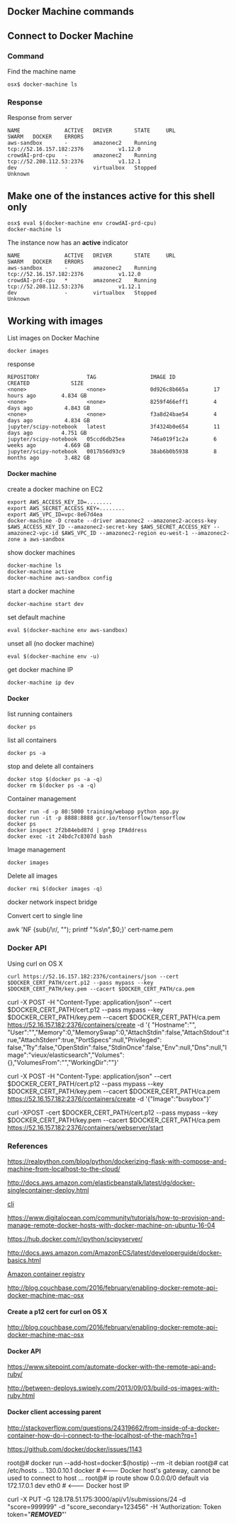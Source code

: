 ## Docker Machine commands

## Connect to Docker Machine

### Command
Find the machine name
```
osx$ docker-machine ls
```

### Response
Response from server
```
NAME              ACTIVE   DRIVER       STATE     URL                        SWARM   DOCKER    ERRORS
aws-sandbox       -        amazonec2    Running   tcp://52.16.157.182:2376           v1.12.0
crowdAI-prd-cpu   -        amazonec2    Running   tcp://52.208.112.53:2376           v1.12.1
dev               -        virtualbox   Stopped                                      Unknown
```

## Make one of the instances active for this shell only
```
osx$ eval $(docker-machine env crowdAI-prd-cpu)
docker-machine ls
```

The instance now has an **active** indicator
```
NAME              ACTIVE   DRIVER       STATE     URL                        SWARM   DOCKER    ERRORS
aws-sandbox       -        amazonec2    Running   tcp://52.16.157.182:2376           v1.12.0
crowdAI-prd-cpu   *        amazonec2    Running   tcp://52.208.112.53:2376           v1.12.1
dev               -        virtualbox   Stopped                                      Unknown
```

## Working with images

List images on Docker Machine
```
docker images
```

response
```
REPOSITORY               TAG                 IMAGE ID            CREATED             SIZE
<none>                   <none>              0d926c8b665a        17 hours ago        4.834 GB
<none>                   <none>              8259f466eff1        4 days ago          4.843 GB
<none>                   <none>              f3a8d24bae54        4 days ago          4.834 GB
jupyter/scipy-notebook   latest              3f4324b0e654        11 days ago         4.751 GB
jupyter/scipy-notebook   05ccd6db25ea        746a019f1c2a        6 weeks ago         4.669 GB
jupyter/scipy-notebook   0017b56d93c9        38ab6b0b5938        8 months ago        3.482 GB
```



#### Docker machine

create a docker machine on EC2
```
export AWS_ACCESS_KEY_ID=........
export AWS_SECRET_ACCESS_KEY=........
export AWS_VPC_ID=vpc-8e67d4ea
docker-machine -D create --driver amazonec2 --amazonec2-access-key $AWS_ACCESS_KEY_ID --amazonec2-secret-key $AWS_SECRET_ACCESS_KEY --amazonec2-vpc-id $AWS_VPC_ID --amazonec2-region eu-west-1 --amazonec2-zone a aws-sandbox
```

show docker machines
```
docker-machine ls
docker-machine active
docker-machine aws-sandbox config
```

start a docker machine
```
docker-machine start dev
```

set default machine
```
eval $(docker-machine env aws-sandbox)
```

unset all (no docker machine)
```
eval $(docker-machine env -u)
```

get docker machine IP
```
docker-machine ip dev
```

#### Docker

list running containers

```
docker ps
```

list all containers
```
docker ps -a
```

stop and delete all containers
```
docker stop $(docker ps -a -q)
docker rm $(docker ps -a -q)
```

Container management
```
docker run -d -p 80:5000 training/webapp python app.py
docker run -it -p 8888:8888 gcr.io/tensorflow/tensorflow
docker ps
docker inspect 2f2b84ebd87d | grep IPAddress
docker exec -it 24bdc7c8307d bash
```

Image management
```
docker images
```

Delete all images
```
docker rmi $(docker images -q)
```

docker network inspect bridge

Convert cert to single line

awk 'NF {sub(/\r/, ""); printf "%s\\n",$0;}' cert-name.pem

### Docker API

Using curl on OS X
```
curl https://52.16.157.182:2376/containers/json --cert $DOCKER_CERT_PATH/cert.p12 --pass mypass --key $DOCKER_CERT_PATH/key.pem --cacert $DOCKER_CERT_PATH/ca.pem
```

curl -X POST -H "Content-Type: application/json" --cert $DOCKER_CERT_PATH/cert.p12 --pass mypass --key $DOCKER_CERT_PATH/key.pem --cacert $DOCKER_CERT_PATH/ca.pem https://52.16.157.182:2376/containers/create -d '{ "Hostname":"", "User":"","Memory":0,"MemorySwap":0,"AttachStdin":false,"AttachStdout":true,"AttachStderr":true,"PortSpecs":null,"Privileged": false,"Tty":false,"OpenStdin":false,"StdinOnce":false,"Env":null,"Dns":null,"Image":"vieux/elasticsearch","Volumes":{},"VolumesFrom":"","WorkingDir":""}'

curl -X POST -H "Content-Type: application/json" --cert $DOCKER_CERT_PATH/cert.p12 --pass mypass --key $DOCKER_CERT_PATH/key.pem --cacert $DOCKER_CERT_PATH/ca.pem https://52.16.157.182:2376/containers/create -d '{"Image":"busybox"}'



curl -XPOST  -cert $DOCKER_CERT_PATH/cert.p12 --pass mypass --key $DOCKER_CERT_PATH/key.pem --cacert $DOCKER_CERT_PATH/ca.pem https://52.16.157.182:2376/containers/webserver/start




### References

https://realpython.com/blog/python/dockerizing-flask-with-compose-and-machine-from-localhost-to-the-cloud/    

http://docs.aws.amazon.com/elasticbeanstalk/latest/dg/docker-singlecontainer-deploy.html    

[cli](https://docs.docker.com/compose/reference/overview/)    


https://www.digitalocean.com/community/tutorials/how-to-provision-and-manage-remote-docker-hosts-with-docker-machine-on-ubuntu-16-04    

https://hub.docker.com/r/ipython/scipyserver/    

http://docs.aws.amazon.com/AmazonECS/latest/developerguide/docker-basics.html    

[Amazon container registry](https://aws.amazon.com/ecr/)    

http://blog.couchbase.com/2016/february/enabling-docker-remote-api-docker-machine-mac-osx

#### Create a p12 cert for curl on OS X

http://blog.couchbase.com/2016/february/enabling-docker-remote-api-docker-machine-mac-osx

#### Docker API

https://www.sitepoint.com/automate-docker-with-the-remote-api-and-ruby/

http://between-deploys.swipely.com/2013/09/03/build-os-images-with-ruby.html

#### Docker client accessing parent

http://stackoverflow.com/questions/24319662/from-inside-of-a-docker-container-how-do-i-connect-to-the-localhost-of-the-mach?rq=1

https://github.com/docker/docker/issues/1143

root@<host># docker run --add-host=docker:$(hostip) --rm -it debian
root@<container># cat /etc/hosts
...
130.0.10.1     docker # <--- Docker host's gateway, cannot be used to connect to host
...
root@<container># ip route show 0.0.0.0/0
default via 172.17.0.1 dev eth0 # <--- Docker host IP

curl -X PUT -G 128.178.51.175:3000/api/v1/submissions/24 -d "score=999999" -d "score_secondary=123456" -H 'Authorization: Token token="***REMOVED***"'
